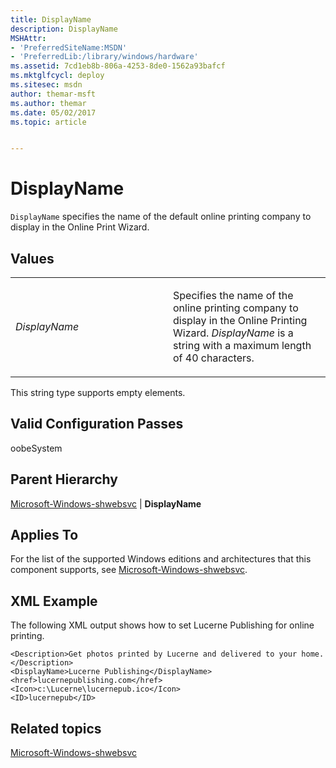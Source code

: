 ```yaml
---
title: DisplayName
description: DisplayName
MSHAttr:
- 'PreferredSiteName:MSDN'
- 'PreferredLib:/library/windows/hardware'
ms.assetid: 7cd1eb8b-806a-4253-8de0-1562a93bafcf
ms.mktglfcycl: deploy
ms.sitesec: msdn
author: themar-msft
ms.author: themar
ms.date: 05/02/2017
ms.topic: article


---
```


# DisplayName


`DisplayName` specifies the name of the default online printing company to display in the Online Print Wizard.

## Values


<table>
<colgroup>
<col width="50%" />
<col width="50%" />
</colgroup>
<tbody>
<tr class="odd">
<td><p><em>DisplayName</em></p></td>
<td><p>Specifies the name of the online printing company to display in the Online Printing Wizard. <em>DisplayName</em> is a string with a maximum length of 40 characters.</p></td>
</tr>
</tbody>
</table>

 

This string type supports empty elements.

## Valid Configuration Passes


oobeSystem

## Parent Hierarchy


[Microsoft-Windows-shwebsvc](microsoft-windows-shwebsvc.md) | **DisplayName**

## Applies To


For the list of the supported Windows editions and architectures that this component supports, see [Microsoft-Windows-shwebsvc](microsoft-windows-shwebsvc.md).

## XML Example


The following XML output shows how to set Lucerne Publishing for online printing.

```
<Description>Get photos printed by Lucerne and delivered to your home.</Description>
<DisplayName>Lucerne Publishing</DisplayName>
<href>lucernepublishing.com</href>
<Icon>c:\Lucerne\lucernepub.ico</Icon>
<ID>lucernepub</ID>
```

## Related topics


[Microsoft-Windows-shwebsvc](microsoft-windows-shwebsvc.md)

 

 







